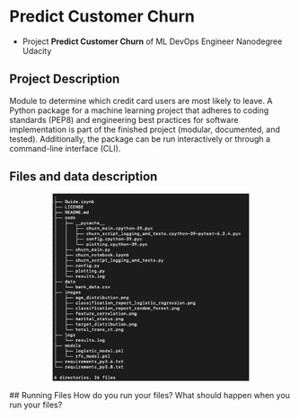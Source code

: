 # Predict Customer Churn

- Project **Predict Customer Churn** of ML DevOps Engineer Nanodegree Udacity

## Project Description
Module to determine which credit card users are most likely to leave. A Python package for a machine learning project that adheres to coding standards (PEP8) and engineering best practices for software implementation is part of the finished project (modular, documented, and tested). Additionally, the package can be run interactively or through a command-line interface (CLI).

## Files and data description
<p align="center">
  <img src="/images/dir_tree.png" width="350" title="hover text">
</p>
## Running Files
How do you run your files? What should happen when you run your files?



